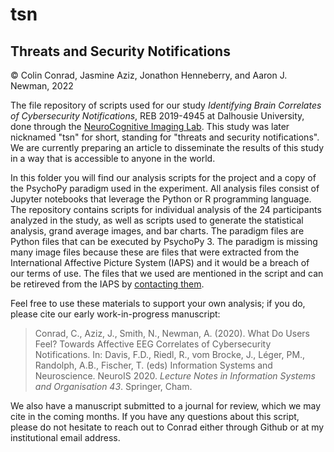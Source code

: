 # tsn
## Threats and Security Notifications 
© Colin Conrad, Jasmine Aziz, Jonathon Henneberry, and Aaron J. Newman, 2022

The file repository of scripts used for our study _Identifying Brain Correlates of Cybersecurity Notifications_, REB 2019-4945 at Dalhousie University, done through the [NeuroCognitive Imaging Lab](https://ncil.science/). This study was later nicknamed "tsn" for short, standing for "threats and security notifications". We are currently preparing an article to disseminate the results of this study in a way that is accessible to anyone in the world.

In this folder you will find our analysis scripts for the project and a copy of the PsychoPy paradigm used in the experiment. All analysis files consist of Jupyter notebooks that leverage the Python or R programming language. The repository contains scripts for individual analysis of the 24 participants analyzed in the study, as well as scripts used to generate the statistical analysis, grand average images, and bar charts. The paradigm files are Python files that can be executed by PsychoPy 3. The paradigm is missing many image files because these are files that were extracted from the International Affective Picture System (IAPS) and it would be a breach of our terms of use. The files that we used are mentioned in the script and can be retireved from the IAPS by [contacting them](https://csea.phhp.ufl.edu/media/iapsmessage.html).

Feel free to use these materials to support your own analysis; if you do, please cite our early work-in-progress manuscript:

> Conrad, C., Aziz, J., Smith, N., Newman, A. (2020). What Do Users Feel? Towards Affective EEG Correlates of Cybersecurity Notifications. In: Davis, F.D., Riedl, R., vom Brocke, J., Léger, PM., Randolph, A.B., Fischer, T. (eds) Information Systems and Neuroscience. NeuroIS 2020. _Lecture Notes in Information Systems and Organisation 43_. Springer, Cham.

We also have a manuscript submitted to a journal for review, which we may cite in the coming months. If you have any questions about this script, please do not hesitate to reach out to Conrad either through Github or at my institutional email address.

